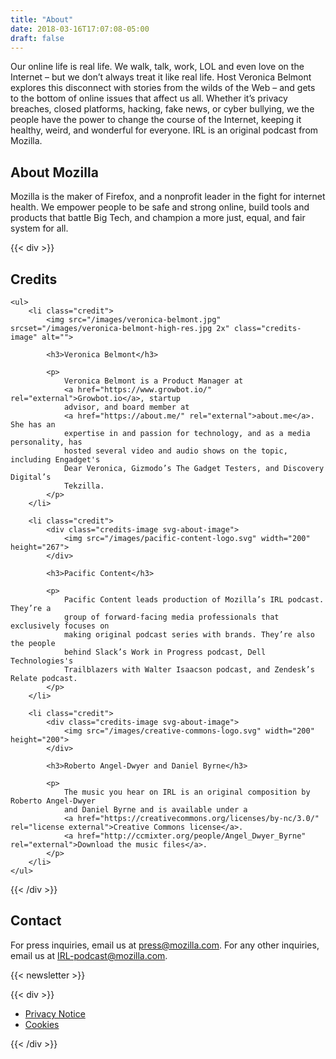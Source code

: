 ```yaml
---
title: "About"
date: 2018-03-16T17:07:08-05:00
draft: false
---
```


Our online life is real life. We walk, talk, work, LOL and even love on the Internet – but we don’t always treat it like real life. Host Veronica Belmont explores this disconnect with stories from the wilds of the Web – and gets to the bottom of online issues that affect us all. Whether it’s privacy breaches, closed platforms, hacking, fake news, or cyber bullying, we the people have the power to change the course of the Internet, keeping it healthy, weird, and wonderful for everyone. IRL is an original podcast from Mozilla.

## About Mozilla

Mozilla is the maker of Firefox, and a nonprofit leader in the fight for internet health. We empower people to be safe and strong online, build tools and products that battle Big Tech, and champion a more just, equal, and fair system for all.

{{< div >}}
<div id="credits">
    <h2>Credits</h2>

    <ul>
        <li class="credit">
            <img src="/images/veronica-belmont.jpg" srcset="/images/veronica-belmont-high-res.jpg 2x" class="credits-image" alt="">

            <h3>Veronica Belmont</h3>

            <p>
                Veronica Belmont is a Product Manager at
                <a href="https://www.growbot.io/" rel="external">Growbot.io</a>, startup
                advisor, and board member at
                <a href="https://about.me/" rel="external">about.me</a>. She has an
                expertise in and passion for technology, and as a media personality, has
                hosted several video and audio shows on the topic, including Engadget's
                Dear Veronica, Gizmodo’s The Gadget Testers, and Discovery Digital’s
                Tekzilla.
            </p>
        </li>

        <li class="credit">
            <div class="credits-image svg-about-image">
                <img src="/images/pacific-content-logo.svg" width="200" height="267">
            </div>

            <h3>Pacific Content</h3>

            <p>
                Pacific Content leads production of Mozilla’s IRL podcast. They’re a
                group of forward-facing media professionals that exclusively focuses on
                making original podcast series with brands. They’re also the people
                behind Slack’s Work in Progress podcast, Dell Technologies's
                Trailblazers with Walter Isaacson podcast, and Zendesk’s Relate podcast.
            </p>
        </li>

        <li class="credit">
            <div class="credits-image svg-about-image">
                <img src="/images/creative-commons-logo.svg" width="200" height="200">
            </div>

            <h3>Roberto Angel-Dwyer and Daniel Byrne</h3>

            <p>
                The music you hear on IRL is an original composition by Roberto Angel-Dwyer
                and Daniel Byrne and is available under a
                <a href="https://creativecommons.org/licenses/by-nc/3.0/" rel="license external">Creative Commons license</a>.
                <a href="http://ccmixter.org/people/Angel_Dwyer_Byrne" rel="external">Download the music files</a>.
            </p>
        </li>
    </ul>
</div>
{{< /div >}}

## Contact

For press inquiries, email us at [press@mozilla.com](mailto:press@mozilla.com). For any other inquiries, email us at [IRL-podcast@mozilla.com](mailto:IRL-podcast@mozilla.com).

{{< newsletter >}}

{{< div >}}
<div id="footer-links">
    <ul>
        <li><a href="https://www.mozilla.org/privacy/">Privacy Notice</a></li>
        <li><a href="https://www.mozilla.org/privacy/websites/#cookies">Cookies</a></li>
    </ul>
</div>
{{< /div >}}